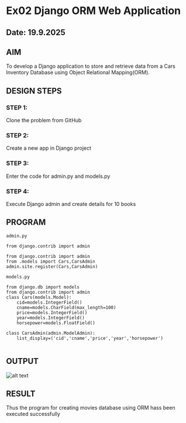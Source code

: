 # Ex02 Django ORM Web Application
## Date: 19.9.2025

## AIM
To develop a Django application to store and retrieve data from a Cars Inventory Database using Object Relational Mapping(ORM).


## DESIGN STEPS

### STEP 1:
Clone the problem from GitHub

### STEP 2:
Create a new app in Django project

### STEP 3:
Enter the code for admin.py and models.py

### STEP 4:
Execute Django admin and create details for 10 books

## PROGRAM
```
admin.py

from django.contrib import admin

from django.contrib import admin
from .models import Cars,CarsAdmin
admin.site.register(Cars,CarsAdmin)

models.py

from django.db import models
from django.contrib import admin
class Cars(models.Model):
    cid=models.IntegerField()
    cname=models.CharField(max_length=100)
    price=models.IntegerField()
    year=models.IntegerField()
    horsepower=models.FloatField()

class CarsAdmin(admin.ModelAdmin):
    list_display=('cid','cname','price','year','horsepower')


```


## OUTPUT
![alt text](<Screenshot 2025-09-19 103756.png>)

## RESULT
Thus the program for creating movies database using ORM hass been executed successfully
